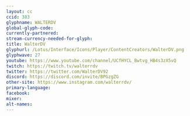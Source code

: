 ```yaml
---
layout: cc
ccid: 383
glyphname: WALTERDV
global-glyph-code:
currently-partnered:
stream-currency-needed-for-glyph:
title: WalterDV
glyphurl: /Lotus/Interface/Icons/Player/ContentCreators/WalterDV.png
glyphwave: 27
youtube: https://www.youtube.com/channel/UCfHYCL_Bwtvg_HB4s3zX5vQ
twitch: https://twitch.tv/walterrdv
twitter: https://twitter.com/WalterDV92
discord: https://discord.com/invite/BPGzgZG
other-site: https://www.instagram.com/walterrdv/
primary-language:
facebook:
mixer:
alt-names:
---
```

